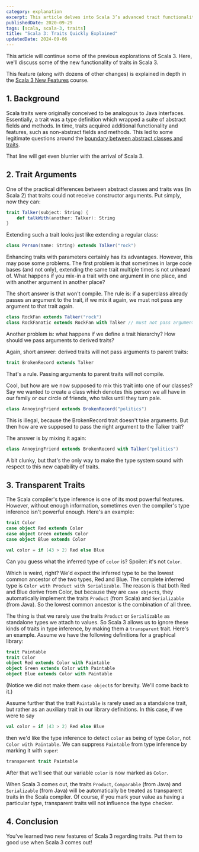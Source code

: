 ```yaml
---
category: explanation
excerpt: This article delves into Scala 3’s advanced trait functionalities, building on our previous explorations of the language’s new features
publishedDate: 2020-09-29
tags: [scala, scala-3, traits]
title: "Scala 3: Traits Quickly Explained"
updatedDate: 2024-09-06
---
```


This article will continue some of the previous explorations of Scala 3. Here, we'll discuss some of the new functionality of traits in Scala 3.

This feature (along with dozens of other changes) is explained in depth in the [Scala 3 New Features](https://rockthejvm.com/courses/scala-3-new-features) course.

## 1. Background

Scala traits were originally conceived to be analogous to Java interfaces. Essentially, a trait was a type definition which wrapped a suite of abstract fields and methods. In time, traits acquired additional functionality and features, such as non-abstract fields and methods. This led to some legitimate questions around the [boundary between abstract classes and traits](https://www.youtube.com/watch?v=_7ULjOILxhI).

That line will get even blurrier with the arrival of Scala 3.

## 2. Trait Arguments

One of the practical differences between abstract classes and traits was (in Scala 2) that traits could not receive constructor arguments. Put simply, now they can:

```scala
trait Talker(subject: String) {
    def talkWith(another: Talker): String
}
```

Extending such a trait looks just like extending a regular class:

```scala
class Person(name: String) extends Talker("rock")
```

Enhancing traits with parameters certainly has its advantages. However, this may pose some problems. The first problem is that sometimes in large code bases (and not only), extending the same trait multiple times is not unheard of. What happens if you mix-in a trait with one argument in one place, and with another argument in another place?

The short answer is that won't compile. The rule is: if a superclass already passes an argument to the trait, if we mix it again, we must not pass any argument to that trait again.

```scala
class RockFan extends Talker("rock")
class RockFanatic extends RockFan with Talker // must not pass argument here
```

Another problem is: what happens if we define a trait hierarchy? How should we pass arguments to derived traits?

Again, short answer: derived traits will not pass arguments to parent traits:

```scala
trait BrokenRecord extends Talker
```

That's a rule. Passing arguments to parent traits will not compile.

Cool, but how are we now supposed to mix this trait into one of our classes? Say we wanted to create a class which denotes this person we all have in our family or our circle of friends, who talks until they turn pale.

```scala
class AnnoyingFriend extends BrokenRecord("politics")
```

This is illegal, because the BrokenRecord trait doesn't take arguments. But then how are we supposed to pass the right argument to the Talker trait?

The answer is by mixing it again:

```scala
class AnnoyingFriend extends BrokenRecord with Talker("politics")
```

A bit clunky, but that's the only way to make the type system sound with respect to this new capability of traits.

## 3. Transparent Traits

The Scala compiler's type inference is one of its most powerful features. However, without enough information, sometimes even the compiler's type inference isn't powerful enough. Here's an example:

```scala
trait Color
case object Red extends Color
case object Green extends Color
case object Blue extends Color

val color = if (43 > 2) Red else Blue
```

Can you guess what the inferred type of `color` is? Spoiler: it's not `Color`.

Which is weird, right? We'd expect the inferred type to be the lowest common ancestor of the two types, Red and Blue. The complete inferred type is `Color with Product with Serializable`. The reason is that both Red and Blue derive from Color, but because they are `case object`s, they automatically implement the traits `Product` (from Scala) and `Serializable` (from Java). So the lowest common ancestor is the combination of all three.

The thing is that we rarely use the traits `Product` or `Serializable` as standalone types we attach to values. So Scala 3 allows us to ignore these kinds of traits in type inference, by making them a `transparent` trait. Here's an example. Assume we have the following definitions for a graphical library:

```scala
trait Paintable
trait Color
object Red extends Color with Paintable
object Green extends Color with Paintable
object Blue extends Color with Paintable
```

(Notice we did not make them `case object`s for brevity. We'll come back to it.)

Assume further that the trait `Paintable` is rarely used as a standalone trait, but rather as an auxiliary trait in our library definitions. In this case, if we were to say

```scala
val color = if (43 > 2) Red else Blue
```

then we'd like the type inference to detect `color` as being of type `Color`, not `Color with Paintable`. We can suppress `Paintable` from type inference by marking it with `super`:

```scala
transparent trait Paintable
```

After that we'll see that our variable `color` is now marked as `Color`.

When Scala 3 comes out, the traits `Product`, `Comparable` (from Java) and `Serializable` (from Java) will be automatically be treated as transparent traits in the Scala compiler. Of course, if you mark your value as having a particular type, transparent traits will not influence the type checker.

## 4. Conclusion

You've learned two new features of Scala 3 regarding traits. Put them to good use when Scala 3 comes out!
